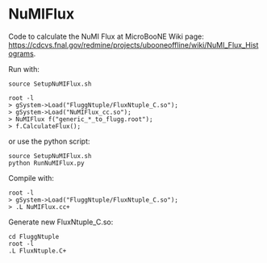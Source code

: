 # NuMIFlux
Code to calculate the NuMI Flux at MicroBooNE
Wiki page: https://cdcvs.fnal.gov/redmine/projects/ubooneoffline/wiki/NuMI_Flux_Histograms.


Run with:

```
source SetupNuMIFlux.sh

root -l
> gSystem->Load("FluggNtuple/FluxNtuple_C.so");
> gSystem->Load("NuMIFlux_cc.so");
> NuMIFlux f("generic_*_to_flugg.root");
> f.CalculateFlux();
```

or use the python script:

```
source SetupNuMIFlux.sh
python RunNuMIFlux.py
```

Compile with:

```
root -l
> gSystem->Load("FluggNtuple/FluxNtuple_C.so");
> .L NuMIFlux.cc+
```


Generate new FluxNtuple_C.so:

```
cd FluggNtuple
root -l
.L FluxNtuple.C+
```
